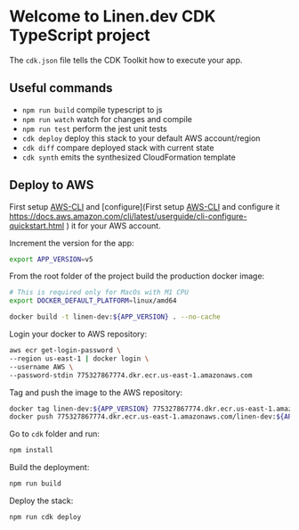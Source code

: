 # Welcome to Linen.dev CDK TypeScript project

The `cdk.json` file tells the CDK Toolkit how to execute your app.

## Useful commands

- `npm run build` compile typescript to js
- `npm run watch` watch for changes and compile
- `npm run test` perform the jest unit tests
- `cdk deploy` deploy this stack to your default AWS account/region
- `cdk diff` compare deployed stack with current state
- `cdk synth` emits the synthesized CloudFormation template

## Deploy to AWS

First setup [AWS-CLI](https://docs.aws.amazon.com/cli/latest/userguide/getting-started-install.html) and [configure](First setup [AWS-CLI](https://docs.aws.amazon.com/cli/latest/userguide/getting-started-install.html) and configure it https://docs.aws.amazon.com/cli/latest/userguide/cli-configure-quickstart.html
) it for your AWS account.

Increment the version for the app:

```bash
export APP_VERSION=v5
```

From the root folder of the project build the production docker image:

```bash
# This is required only for MacOs with M1 CPU
export DOCKER_DEFAULT_PLATFORM=linux/amd64
```

```bash
docker build -t linen-dev:${APP_VERSION} . --no-cache
```

Login your docker to AWS repository:

```bash
aws ecr get-login-password \
--region us-east-1 | docker login \
--username AWS \
--password-stdin 775327867774.dkr.ecr.us-east-1.amazonaws.com
```

Tag and push the image to the AWS repository:

```bash
docker tag linen-dev:${APP_VERSION} 775327867774.dkr.ecr.us-east-1.amazonaws.com/linen-dev:${APP_VERSION}
docker push 775327867774.dkr.ecr.us-east-1.amazonaws.com/linen-dev:${APP_VERSION}
```

Go to `cdk` folder and run:

```bash
npm install
```

Build the deployment:

```bash
npm run build
```

Deploy the stack:

```bash
npm run cdk deploy
```
